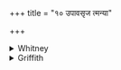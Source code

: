 +++
title = "१० उपावसृज त्मन्या"

+++

<details><summary>Whitney</summary>

### Translation
10. In thy way (? *tmányā*) anointing them, pour thou down upon  
(*upa-ava-sṛj*) the track of the gods the oblations in due season; let  
the forest-tree, the queller (*śamitár*), god Agni, relish (*svad*) the  
oblation with honey, with ghee.

### Notes
'Forest-tree,' doubtless a big name for the sacrificial post. That the  
'queller' is a separate personage is shown by the plural number of the  
following verb. ⌊E. Sieg discusses *pā́thas*, Gurupūjakaumudī, 97 ff.;  
later, Oldenberg, ZDMG. liv. 602.⌋
</details>

<details><summary>Griffith</summary>

Bring thou to our oblations which thou balmest the companies of Gods in ordered season. Agni, Vanaspati, the Immolator sweeten our offered gifts with meath and butter!
</details>
